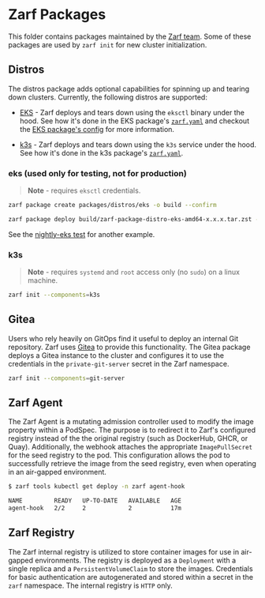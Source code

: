 # Zarf Packages

This folder contains packages maintained by the [Zarf team](https://github.com/zarf-dev/zarf/graphs/contributors).  Some of these packages are used by `zarf init` for new cluster initialization.

## Distros

The distros package adds optional capabilities for spinning up and tearing down clusters.  Currently, the following distros are supported:

- [EKS](https://aws.amazon.com/eks/) - Zarf deploys and tears down using the `eksctl` binary under the hood. See how it's done in the EKS package's [`zarf.yaml`](./distros/eks/zarf.yaml) and checkout the [EKS package's config](./distros/eks/eks.yaml) for more information.

- [k3s](https://k3s.io/) - Zarf deploys and tears down using the `k3s` service under the hood. See how it's done in the k3s package's [`zarf.yaml`](./distros/k3s/common/zarf.yaml).

### eks (used only for testing, not for production)

> **Note** - requires `eksctl` credentials.

```bash
zarf package create packages/distros/eks -o build --confirm

zarf package deploy build/zarf-package-distro-eks-amd64-x.x.x.tar.zst --components=deploy-eks-cluster --set=CLUSTER_NAME='zarf-nightly-eks-e2e-test',INSTANCE_TYPE='t3.medium' --confirm
```

See the [nightly-eks test](../.github/workflows/nightly-eks.yml) for another example.

### k3s

> **Note** - requires `systemd` and `root` access only (no `sudo`) on a linux machine.

```bash
zarf init --components=k3s
```

## Gitea

Users who rely heavily on GitOps find it useful to deploy an internal Git repository.  Zarf uses [Gitea](https://gitea.io/en-us/) to provide this functionality.  The Gitea package deploys a Gitea instance to the cluster and configures it to use the credentials in the `private-git-server` secret in the Zarf namespace.

```bash
zarf init --components=git-server
```

## Zarf Agent

The Zarf Agent is a mutating admission controller used to modify the image property within a PodSpec. The purpose is to redirect it to Zarf's configured registry instead of the the original registry (such as DockerHub, GHCR, or Quay). Additionally, the webhook attaches the appropriate `ImagePullSecret` for the seed registry to the pod. This configuration allows the pod to successfully retrieve the image from the seed registry, even when operating in an air-gapped environment.

```bash
$ zarf tools kubectl get deploy -n zarf agent-hook

NAME         READY   UP-TO-DATE   AVAILABLE   AGE
agent-hook   2/2     2            2           17m
```

## Zarf Registry

The Zarf internal registry is utilized to store container images for use in air-gapped environments.  The registry is deployed as a `Deployment` with a single replica and  a `PersistentVolumeClaim` to store the images.  Credentials for basic authentication are autogenerated and stored within a secret in the `zarf` namespace. The internal registry is `HTTP` only.
